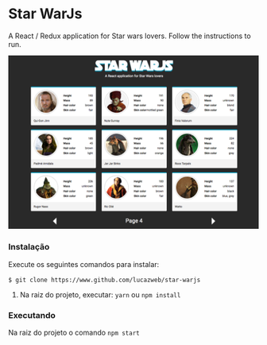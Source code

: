 # Star WarJs

A React / Redux application for Star wars lovers. Follow the instructions to run.

![Star WarJs](screenshot.png)


### Instalação

Execute os seguintes comandos para instalar:

```
$ git clone https://www.github.com/lucazweb/star-warjs
```

1. Na raiz do projeto, executar: `yarn` ou `npm install`

### Executando

Na raiz do projeto o comando `npm start`
